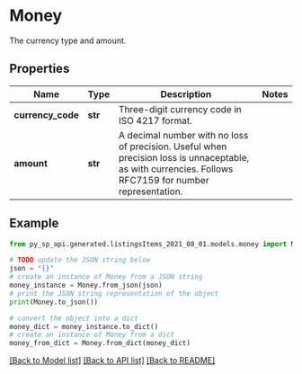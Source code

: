 # Money

The currency type and amount.

## Properties

Name | Type | Description | Notes
------------ | ------------- | ------------- | -------------
**currency_code** | **str** | Three-digit currency code in ISO 4217 format. | 
**amount** | **str** | A decimal number with no loss of precision. Useful when precision loss is unnaceptable, as with currencies. Follows RFC7159 for number representation. | 

## Example

```python
from py_sp_api.generated.listingsItems_2021_08_01.models.money import Money

# TODO update the JSON string below
json = "{}"
# create an instance of Money from a JSON string
money_instance = Money.from_json(json)
# print the JSON string representation of the object
print(Money.to_json())

# convert the object into a dict
money_dict = money_instance.to_dict()
# create an instance of Money from a dict
money_from_dict = Money.from_dict(money_dict)
```
[[Back to Model list]](../README.md#documentation-for-models) [[Back to API list]](../README.md#documentation-for-api-endpoints) [[Back to README]](../README.md)


